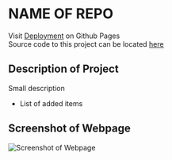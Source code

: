 # NAME OF REPO

Visit [Deployment](<[LINK](https://superronancraft.github.io/bootcamp-personal-blog/)>) on Github Pages  
Source code to this project can be located [here](index.html)

## Description of Project

Small description

- List of added items

## Screenshot of Webpage

![Screenshot of Webpage](/assets/images/webpage.png)
